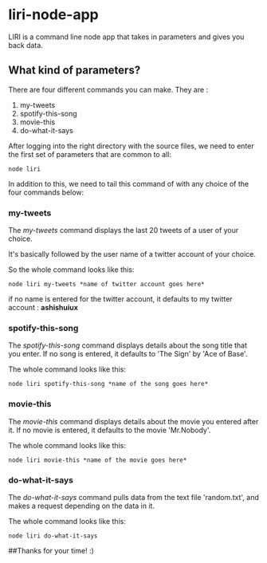 # liri-node-app
LIRI is a command line node app that takes in parameters and gives you back data.

## What kind of parameters?
There are four different commands you can make.
They are :
1. my-tweets
2. spotify-this-song
3. movie-this
4. do-what-it-says

After logging into the right directory with the source files, we need to enter the first set of parameters that are common to all:

```
node liri
```

In addition to this, we need to tail this command of with any choice of the four commands below:

### my-tweets
The *my-tweets* command displays the last 20 tweets of a user of your choice.

It's basically followed by the user name of a twitter account of your choice.

So the whole command looks like this:

```
node liri my-tweets *name of twitter account goes here*
```

if no name is entered for the twitter account, it defaults to my twitter account : **ashishuiux**

### spotify-this-song
The *spotify-this-song* command displays details about the song title that you enter.
If no song is entered, it defaults to 'The Sign' by 'Ace of Base'.

The whole command looks like this:

```
node liri spotify-this-song *name of the song goes here*
```

### movie-this
The *movie-this* command displays details about the movie you entered after it.
If no movie is entered, it defaults to the movie 'Mr.Nobody'.

The whole command looks like this:

```
node liri movie-this *name of the movie goes here*
```

### do-what-it-says
The *do-what-it-says* command pulls data from the text file 'random.txt', and makes a request depending on the data in it.

The whole command looks like this:

```
node liri do-what-it-says
```


##Thanks for your time! :)
